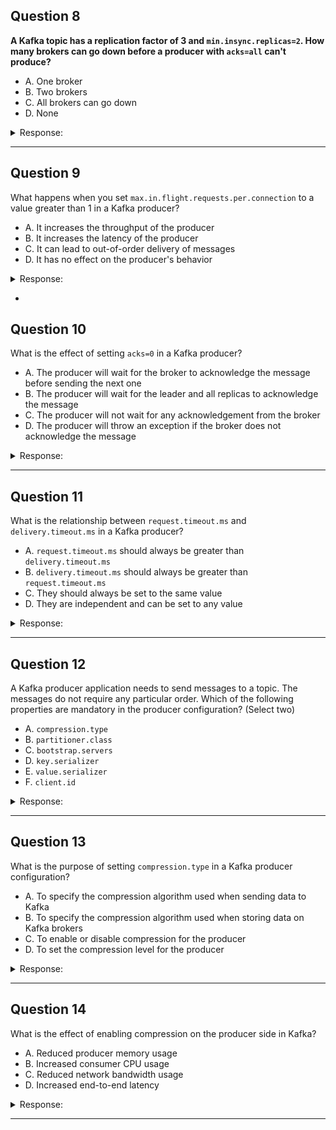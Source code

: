 ## Question 8

**A Kafka topic has a replication factor of 3 and `min.insync.replicas=2`. How many brokers can go down before a producer with `acks=all` can't produce?**

* A. One broker
* B. Two brokers
* C. All brokers can go down
* D. None

<details><summary>Response:</summary>

**Answer:** A

**Explanation:**
With `acks=all` and `min.insync.replicas=2`, at least two replicas must be available. Losing one broker is tolerable, but losing two violates this condition and the producer can no longer send data.

</details>

---

## Question 9

What happens when you set `max.in.flight.requests.per.connection` to a value greater than 1 in a Kafka producer?

* A. It increases the throughput of the producer
* B. It increases the latency of the producer
* C. It can lead to out-of-order delivery of messages
* D. It has no effect on the producer's behavior

<details><summary>Response:</summary>

**Answer:** C

**Explanation:**
Setting `max.in.flight.requests.per.connection` to a value greater than 1 allows the producer to send multiple requests concurrently without waiting for acknowledgments. This boosts throughput but introduces the risk of message reordering if retries are needed, as later messages may succeed while earlier ones are retried and potentially reordered.

</details>

-

## Question 10

What is the effect of setting `acks=0` in a Kafka producer?

* A. The producer will wait for the broker to acknowledge the message before sending the next one
* B. The producer will wait for the leader and all replicas to acknowledge the message
* C. The producer will not wait for any acknowledgement from the broker
* D. The producer will throw an exception if the broker does not acknowledge the message

<details><summary>Response:</summary>

**Answer:** C

**Explanation:**
With `acks=0`, the producer sends messages without waiting for any broker acknowledgment. This maximizes throughput but provides no delivery guarantee. The producer cannot detect failures, making this option useful only in use cases where occasional message loss is acceptable.

</details>

---

## Question 11

What is the relationship between `request.timeout.ms` and `delivery.timeout.ms` in a Kafka producer?

* A. `request.timeout.ms` should always be greater than `delivery.timeout.ms`
* B. `delivery.timeout.ms` should always be greater than `request.timeout.ms`
* C. They should always be set to the same value
* D. They are independent and can be set to any value

<details><summary>Response:</summary>

**Answer:** B

**Explanation:**
`request.timeout.ms` defines how long the client waits for a broker response, while `delivery.timeout.ms` is the total time allowed for sending the message before giving up. `delivery.timeout.ms` should be longer to ensure requests aren't aborted prematurely before a broker can respond.

</details>

---

## Question 12

A Kafka producer application needs to send messages to a topic. The messages do not require any particular order. Which of the following properties are mandatory in the producer configuration? (Select two)

* A. `compression.type`
* B. `partitioner.class`
* C. `bootstrap.servers`
* D. `key.serializer`
* E. `value.serializer`
* F. `client.id`

<details><summary>Response:</summary>

**Answer:** C, E

**Explanation:**
`bootstrap.servers` is required to connect to Kafka, and `value.serializer` is required to convert the message value into bytes.

* `key.serializer` is optional if keys aren’t used.
* The rest (`compression.type`, `partitioner.class`, and `client.id`) are optional enhancements.

</details>

---

## Question 13

What is the purpose of setting `compression.type` in a Kafka producer configuration?

* A. To specify the compression algorithm used when sending data to Kafka
* B. To specify the compression algorithm used when storing data on Kafka brokers
* C. To enable or disable compression for the producer
* D. To set the compression level for the producer

<details><summary>Response:</summary>

**Answer:** A

**Explanation:**
`compression.type` controls how the producer compresses data *before* sending it to Kafka. The broker stores the compressed data as-is and the consumer decompresses it on read. The setting defines the algorithm (e.g., `gzip`, `snappy`, `lz4`, `zstd`), not whether compression is enabled/disabled or the level used.

</details>

---

## Question 14

What is the effect of enabling compression on the producer side in Kafka?

* A. Reduced producer memory usage
* B. Increased consumer CPU usage
* C. Reduced network bandwidth usage
* D. Increased end-to-end latency

<details><summary>Response:</summary>

**Answer:** C

**Explanation:**
Compression reduces the size of data transmitted over the network, decreasing bandwidth usage. However:

* B is also true but not the best answer: consumers must decompress data, increasing their CPU load.
* D is also partially true: compression/decompression adds processing time.
* A is false: compression increases producer memory usage during batching.

</details>


---


